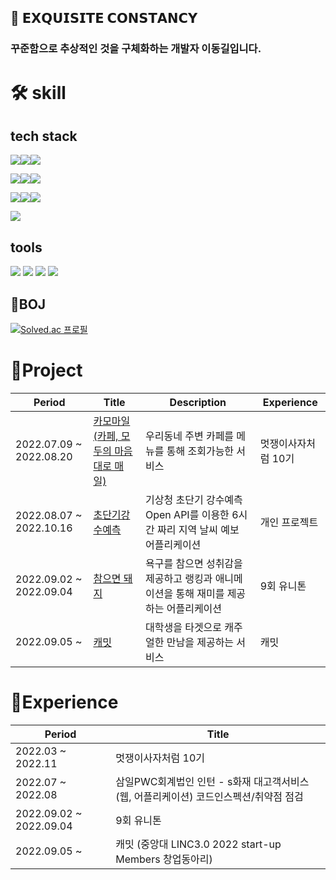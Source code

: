 ## 🚀 𝗘𝗫𝗤𝗨𝗜𝗦𝗜𝗧𝗘 𝗖𝗢𝗡𝗦𝗧𝗔𝗡𝗖𝗬

### 꾸준함으로 추상적인 것을 구체화하는 개발자 이동길입니다.

# 🛠️ skill

## tech stack

<img src="https://img.shields.io/badge/html-E34F26?style=for-the-badge&logo=Html5&logoColor=white"><img src="https://img.shields.io/badge/css-F43059?style=for-the-badge&logo=css3&logoColor=white"><img src="https://img.shields.io/badge/javascript-F7DF1E?style=for-the-badge&logo=javascript&logoColor=white">

<img src="https://img.shields.io/badge/react-61DAFB?style=for-the-badge&logo=react&logoColor=white"><img src="https://img.shields.io/badge/React Native-61DAFB?style=for-the-badge&logo=react&logoColor=white"><img src="https://img.shields.io/badge/typescript-3178C6?style=for-the-badge&logo=typescript&logoColor=white">

<img src="https://img.shields.io/badge/C-A8B9CC?style=for-the-badge&logo=C&logoColor=white"><img src="https://img.shields.io/badge/Python-3776AB?style=for-the-badge&logo=Python&logoColor=white"><img src="https://img.shields.io/badge/java-007396?style=for-the-badge&logo=java&logoColor=white"/>

<img src="https://img.shields.io/badge/mysql-4479A1?style=for-the-badge&logo=mysql&logoColor=white">

## tools

  <img src="https://img.shields.io/badge/git-F05033?style=for-the-badge&logo=git&logoColor=white"/>
  <img src="https://img.shields.io/badge/figma-764ABC?style=for-the-badge&logo=figma&logoColor=white"/>
  <img src="https://img.shields.io/badge/github-000000?style=for-the-badge&logo=github&logoColor=white"/>
  <img src="https://img.shields.io/badge/amazon aws-232F3E?style=for-the-badge&logo=amazon aws&logoColor=white"/>

## 🐾BOJ

[![Solved.ac 프로필](http://mazassumnida.wtf/api/v2/generate_badge?boj=rlfehd2021)](https://solved.ac/rlfehd2021)

# 🚀Project

| Period                  | Title                                                                      | Description                                                                           | Experience          |
| ----------------------- | -------------------------------------------------------------------------- | ------------------------------------------------------------------------------------- | ------------------- |
| 2022.07.09 ~ 2022.08.20 | [카모마일(카페, 모두의 마음대로 매일)](https://github.com/d0422/Chamomile) | 우리동네 주변 카페를 메뉴를 통해 조회가능한 서비스                                    | 멋쟁이사자처럼 10기 |
| 2022.08.07 ~ 2022.10.16 | [초단기강수예측](https://github.com/d0422/Super-Short-Rain-Forecast/)      | 기상청 초단기 강수예측 Open API를 이용한 6시간 짜리 지역 날씨 예보 어플리케이션       | 개인 프로젝트       |
| 2022.09.02 ~ 2022.09.04 | [참으면 돼지 ](https://github.com/d0422/PatientPig)                        | 욕구를 참으면 성취감을 제공하고 랭킹과 애니메이션을 통해 재미를 제공하는 어플리케이션 | 9회 유니톤          |
| 2022.09.05 ~            | [캐밋](https://github.com/Casual-Meet/CaMeet-Front)                        | 대학생을 타겟으로 캐주얼한 만남을 제공하는 서비스                                     | 캐밋                |

# 🚀Experience

| Period                  | Title                                                                                |
| ----------------------- | ------------------------------------------------------------------------------------ |
| 2022.03 ~ 2022.11       | 멋쟁이사자처럼 10기                                                                  |
| 2022.07 ~ 2022.08       | 삼일PWC회계법인 인턴 - s화재 대고객서비스(웹, 어플리케이션) 코드인스펙션/취약점 점검 |
| 2022.09.02 ~ 2022.09.04 | 9회 유니톤                                                                           |
| 2022.09.05 ~            | 캐밋 (중앙대 LINC3.0 2022 start-up Members 창업동아리)                               |
